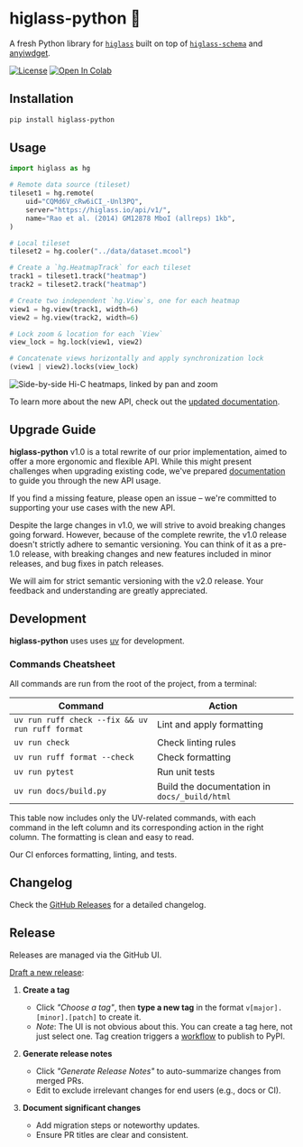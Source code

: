 # higlass-python 🔎

A fresh Python library for [`higlass`](https://github.com/higlass/higlass) built
on top of [`higlass-schema`](https://github.com/higlass/higlass-schema) and
[anyiwdget](https://github.com/manzt/anywidget).

[![License](https://img.shields.io/pypi/l/higlass-python.svg?color=green)](https://github.com/higlass/higlass-python/raw/main/LICENSE)
[![Open In Colab](https://colab.research.google.com/assets/colab-badge.svg)](https://colab.research.google.com/github/higlass/higlass-python/blob/main/examples/Examples.ipynb)

## Installation

```sh
pip install higlass-python
```

## Usage

```python
import higlass as hg

# Remote data source (tileset)
tileset1 = hg.remote(
    uid="CQMd6V_cRw6iCI_-Unl3PQ",
    server="https://higlass.io/api/v1/",
    name="Rao et al. (2014) GM12878 MboI (allreps) 1kb",
)

# Local tileset
tileset2 = hg.cooler("../data/dataset.mcool")

# Create a `hg.HeatmapTrack` for each tileset
track1 = tileset1.track("heatmap")
track2 = tileset2.track("heatmap")

# Create two independent `hg.View`s, one for each heatmap
view1 = hg.view(track1, width=6)
view2 = hg.view(track2, width=6)

# Lock zoom & location for each `View`
view_lock = hg.lock(view1, view2)

# Concatenate views horizontally and apply synchronization lock
(view1 | view2).locks(view_lock)
```

![Side-by-side Hi-C heatmaps, linked by pan and zoom](https://user-images.githubusercontent.com/24403730/159050305-e6a48f03-fba1-4ff7-8eee-2e9c5c40ef88.gif)

To learn more about the new API, check out the
[updated documentation](http://docs-python.higlass.io/).

## Upgrade Guide

**higlass-python** v1.0 is a total rewrite of our prior implementation, aimed to
offer a more ergonomic and flexible API. While this might present challenges
when upgrading existing code, we've prepared
[documentation](http://docs-python.higlass.io/) to guide you through the new API
usage.

If you find a missing feature, please open an issue – we're committed to
supporting your use cases with the new API.

Despite the large changes in v1.0, we will strive to avoid breaking changes
going forward. However, because of the complete rewrite, the v1.0 release
doesn't strictly adhere to semantic versioning. You can think of it as a pre-1.0
release, with breaking changes and new features included in minor releases, and
bug fixes in patch releases.

We will aim for strict semantic versioning with the v2.0 release. Your feedback
and understanding are greatly appreciated.

## Development

**higlass-python** uses uses [uv](https://astral.sh/uv) for development.

### Commands Cheatsheet

All commands are run from the root of the project, from a terminal:

| Command                                         | Action                                        |
| ----------------------------------------------- | --------------------------------------------- |
| `uv run ruff check --fix && uv run ruff format` | Lint and apply formatting                     |
| `uv run check`                                  | Check linting rules                           |
| `uv run ruff format --check`                    | Check formatting                              |
| `uv run pytest`                                 | Run unit tests                                |
| `uv run docs/build.py`                          | Build the documentation in `docs/_build/html` |

This table now includes only the UV-related commands, with each command in the
left column and its corresponding action in the right column. The formatting is
clean and easy to read.

Our CI enforces formatting, linting, and tests.

## Changelog

Check the [GitHub Releases](https://github.com/higlass/higlass-python/releases)
for a detailed changelog.

## Release

Releases are managed via the GitHub UI.

[Draft a new release](https://github.com/higlass/higlass-python/releases/new):

1. **Create a tag**
   - Click _"Choose a tag"_, then **type a new tag** in the format
     `v[major].[minor].[patch]` to create it.
   - _Note_: The UI is not obvious about this. You can create a tag here, not
     just select one. Tag creation triggers a
     [workflow](.github/workflows/ci.yml) to publish to PyPI.

2. **Generate release notes**
   - Click _"Generate Release Notes"_ to auto-summarize changes from merged PRs.
   - Edit to exclude irrelevant changes for end users (e.g., docs or CI).

3. **Document significant changes**
   - Add migration steps or noteworthy updates.
   - Ensure PR titles are clear and consistent.
